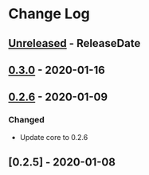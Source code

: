 # Change Log

<!-- next-header -->
## [Unreleased] - ReleaseDate
## [0.3.0] - 2020-01-16
## [0.2.6] - 2020-01-09

### Changed

- Update core to 0.2.6

## [0.2.5] - 2020-01-08

<!-- next-url -->
[Unreleased]: https://gitlab.com/lexibook/lexibook/compare/{{tag_name}}...HEAD
[0.3.0]: https://gitlab.com/lexibook/lexibook/compare/lexibook-wasm-v0.2.6...{{tag_name}}
[0.2.6]: https://gitlab.com/lexibook/lexibook/compare/lexibook-wasm-v0.2.5...lexibook-wasm-v0.2.6
